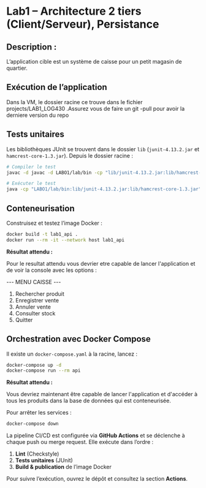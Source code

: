 # Lab1 –  Architecture 2 tiers (Client/Serveur), Persistance

## Description : 
 L’application cible est un système de caisse pour un petit magasin de quartier.

## Exécution de l’application
Dans la VM, le dossier racine ce trouve dans le fichier projects/LAB1_LOG430 .Assurez vous de faire un git -pull pour avoir la derniere version du repo

## Tests unitaires

Les bibliothèques JUnit se trouvent dans le dossier `lib` (`junit-4.13.2.jar` et `hamcrest-core-1.3.jar`). Depuis le dossier racine :

```bash
# Compiler le test
javac -d javac -d LABO1/lab/bin -cp "lib/junit-4.13.2.jar:lib/hamcrest-core-1.3.jar" LABO1/lab/tests/lab/tests/AppTest.java

# Exécuter le test
java -cp "LABO1/lab/bin:lib/junit-4.13.2.jar:lib/hamcrest-core-1.3.jar" org.junit.runner.JUnitCore lab.tests.AppTest
```

## Conteneurisation

Construisez et testez l’image Docker :

```bash
docker build -t lab1_api .
docker run --rm -it --network host lab1_api
```


**Résultat attendu :**

Pour le resultat attendu vous devrier etre capable de lancer l'application et de voir la console avec les options : 

--- MENU CAISSE ---
1. Rechercher produit
2. Enregistrer vente
3. Annuler vente
4. Consulter stock
0. Quitter


## Orchestration avec Docker Compose

Il existe un `docker-compose.yaml` à la racine, lancez :

```bash
docker-compose up -d 
docker-compose run --rm api
```

**Résultat attendu :** 

Vous devriez maintenant être capable de lancer l'application et d'accéder à tous les produits dans la base de données qui est conteneurisée.

Pour arrêter les services :

```bash
docker-compose down
```

La pipeline CI/CD est configurée via **GitHub Actions** et se déclenche à chaque push ou merge request. Elle exécute dans l’ordre :

1. **Lint** (Checkstyle)
2. **Tests unitaires** (JUnit)
3. **Build & publication** de l’image Docker 

Pour suivre l’exécution, ouvrez le dépôt et consultez la section **Actions**.



